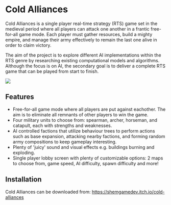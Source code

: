 # Cold Alliances

Cold Alliances is a single player real-time strategy (RTS) game set in the medieval period where all players can attack one another in a frantic free-for-all game mode. Each player must gather resources, build a mighty empire, and manage their army effectively to remain the last one alive in order to claim victory.

The aim of the project is to explore different AI implementations within the RTS genre by researching existing computational models and algorithms. Although the focus is on AI, the secondary goal is to deliver a complete RTS game that can be played from start to finish.

![](gameplay_1.gif)

## Features
 - Free-for-all game mode where all players are put against eachother. The aim is to eliminate all remnants of other players to win the game.
- Four military units to choose from: spearman, archer, horseman, and catapult, each with strengths and weaknesses.
- AI controlled factions that utilize behaviour trees to perform actions such as base expansion, attacking nearby factions, and forming random army compositions to keep gameplay interesting.
- Plenty of 'juicy' sound and visual effects e.g. buildings burning and exploding.
 - Single player lobby screen with plenty of customizable options: 2 maps to choose from, game speed, AI difficulty, spawn difficulty and more!
 
## Installation

Cold Alliances can be downloaded from: https://shemgamedev.itch.io/cold-alliances
